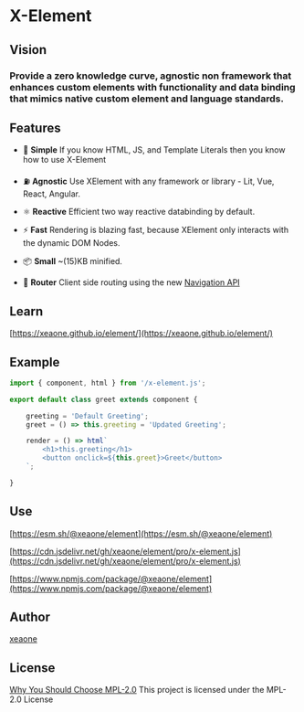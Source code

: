 <!-- ![check workflow](https://github.com/xeaone/element/actions/workflows/check.yml/badge.svg) -->


# X-Element

## Vision
### Provide a zero knowledge curve, agnostic non framework that enhances custom elements with functionality and data binding that mimics native custom element and language standards.


## Features

- &#128118; **Simple** If you know HTML, JS, and Template Literals then you know how to use X-Element

- &#9981; **Agnostic** Use XElement with any framework or library - Lit, Vue, React, Angular.

- &#9883; **Reactive** Efficient two way reactive databinding by default.

- &#9889; **Fast** Rendering is blazing fast, because XElement only interacts with the dynamic DOM Nodes.

- &#128230; **Small** ~(15)KB minified.

- &#129517; **Router** Client side routing using the new [Navigation API](https://developer.chrome.com/docs/web-platform/navigation-api/)


## Learn
[https://xeaone.github.io/element/](https://xeaone.github.io/element/)


## Example
```js
import { component, html } from '/x-element.js';

export default class greet extends component {

    greeting = 'Default Greeting';
    greet = () => this.greeting = 'Updated Greeting';

    render = () => html`
        <h1>this.greeting</h1>
        <button onclick=${this.greet}>Greet</button>
    `;

}
```


## Use
[https://esm.sh/@xeaone/element](https://esm.sh/@xeaone/element)

[https://cdn.jsdelivr.net/gh/xeaone/element/pro/x-element.js](https://cdn.jsdelivr.net/gh/xeaone/element/pro/x-element.js)

[https://www.npmjs.com/package/@xeaone/element](https://www.npmjs.com/package/@xeaone/element)


## Author
[xeaone](https://github.com/xeaone)


## License
[Why You Should Choose MPL-2.0](http://veldstra.org/2016/12/09/you-should-choose-mpl2-for-your-opensource-project.html)
This project is licensed under the MPL-2.0 License
